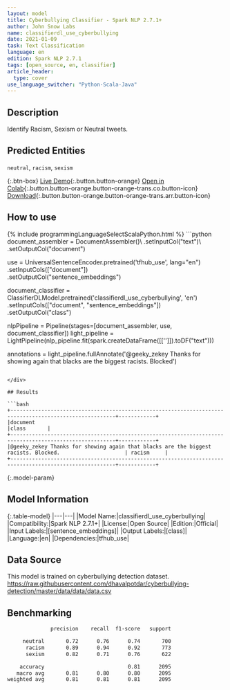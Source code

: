 ```yaml
---
layout: model
title: Cyberbullying Classifier - Spark NLP 2.7.1+
author: John Snow Labs
name: classifierdl_use_cyberbullying
date: 2021-01-09
task: Text Classification
language: en
edition: Spark NLP 2.7.1
tags: [open_source, en, classifier]
article_header:
  type: cover
use_language_switcher: "Python-Scala-Java"
---
```


## Description

Identify Racism, Sexism or Neutral tweets.

## Predicted Entities

`neutral`, `racism`, `sexism`

{:.btn-box}
[Live Demo](https://demo.johnsnowlabs.com/public/SENTIMENT_EN_CYBERBULLYING/){:.button.button-orange}
[Open in Colab](https://colab.research.google.com/github/JohnSnowLabs/spark-nlp-workshop/blob/master/tutorials/streamlit_notebooks/SENTIMENT_EN_CYBERBULLYING.ipynb){:.button.button-orange.button-orange-trans.co.button-icon}
[Download](https://s3.amazonaws.com/auxdata.johnsnowlabs.com/public/models/classifierdl_use_cyberbullying_en_2.7.1_2.4_1610188083627.zip){:.button.button-orange.button-orange-trans.arr.button-icon}

## How to use



<div class="tabs-box" markdown="1">
{% include programmingLanguageSelectScalaPython.html %}
```python
document_assembler = DocumentAssembler()\
  .setInputCol("text")\
  .setOutputCol("document")

use = UniversalSentenceEncoder.pretrained('tfhub_use', lang="en") \
  .setInputCols(["document"])\
  .setOutputCol("sentence_embeddings")

document_classifier = ClassifierDLModel.pretrained('classifierdl_use_cyberbullying', 'en') \
  .setInputCols(["document", "sentence_embeddings"]) \
  .setOutputCol("class")

nlpPipeline = Pipeline(stages=[document_assembler, use, document_classifier])
light_pipeline = LightPipeline(nlp_pipeline.fit(spark.createDataFrame([['']]).toDF("text")))

annotations = light_pipeline.fullAnnotate('@geeky_zekey Thanks for showing again that blacks are the biggest racists. Blocked')

```

</div>

## Results

```bash
+--------------------------------------------------------------------------------------------------------+------------+
|document                                                                                                |class       |
+--------------------------------------------------------------------------------------------------------+------------+
|@geeky_zekey Thanks for showing again that blacks are the biggest racists. Blocked.                     | racism     |
+--------------------------------------------------------------------------------------------------------+------------+

```

{:.model-param}
## Model Information

{:.table-model}
|---|---|
|Model Name:|classifierdl_use_cyberbullying|
|Compatibility:|Spark NLP 2.7.1+|
|License:|Open Source|
|Edition:|Official|
|Input Labels:|[sentence_embeddings]|
|Output Labels:|[class]|
|Language:|en|
|Dependencies:|tfhub_use|

## Data Source

This model is trained on cyberbullying detection dataset. https://raw.githubusercontent.com/dhavalpotdar/cyberbullying-detection/master/data/data/data.csv

## Benchmarking

```bash
              precision    recall  f1-score   support

     neutral       0.72      0.76      0.74       700
      racism       0.89      0.94      0.92       773
      sexism       0.82      0.71      0.76       622

    accuracy                           0.81      2095
   macro avg       0.81      0.80      0.80      2095
weighted avg       0.81      0.81      0.81      2095
```